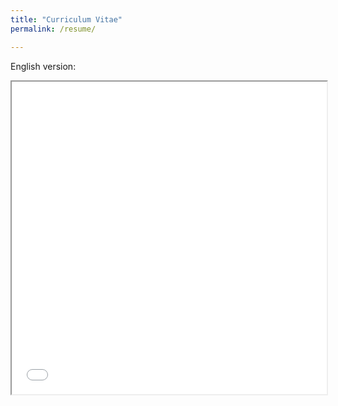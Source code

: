 ```yaml
---
title: "Curriculum Vitae"
permalink: /resume/

---
```


English version:
<iframe src="/image/resume.pdf" width="100%" height="500px">

Portuguese version:
<iframe src="/image/resumeBR.pdf" width="100%" height="500px">
